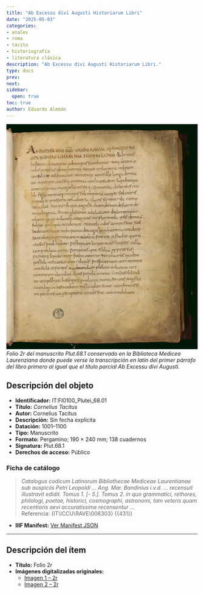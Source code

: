 ```yaml
---
title: "Ab Excessu divi Augusti Historiarum Libri"
date: "2025-05-03"
categories:
- anales
- roma
- tácito
- historiografía
- literatura clásica
description: "Ab Excessu divi Augusti Historiarum Libri."
type: docs
prev: 
next: 
sidebar:
  open: true
toc: true
author: Eduardo Alemán
---
```


![Folio 2r del manuscrito Plut.68.1](img/tacito-plut68-1.webp)
*Folio 2r del manuscrito Plut.68.1 conservado en la Biblioteca Medicea Laurenziana donde puede verse la transcripción en latín del primer párrafo del libro primero al igual que el título parcial Ab Excessu divi Augusti.*

## Descripción del objeto

- **Identificador:** IT:FI0100_Plutei_68.01  
- **Título:** *Cornelius Tacitus*  
- **Autor:** Cornelius Tacitus  
- **Descripción:** Sin fecha explícita  
- **Datación:** 1001–1100  
- **Tipo:** Manuscrito  
- **Formato:** Pergamino; 190 × 240 mm; 138 cuadernos  
- **Signatura:** Plut.68.1  
- **Derechos de acceso:** Público  

### Ficha de catálogo

> *Catalogus codicum Latinorum Bibliothecae Mediceae Laurentianae sub auspiciis Petri Leopoldi ... Ang. Mar. Bandinius i.v.d. ... recensuit illustravit edidit. Tomus 1. [- 5.]. Tomus 2. in quo grammatici, rethores, philologi, poetae, historici, cosmographi, astronomi, tam veteris quam recentioris aevi accuratissime recensentur …*  
> Referencia: {IT\ICCU\RAVE\006303} {{431}}

- **IIIF Manifest:** [Ver Manifest JSON](https://tecabml.contentdm.oclc.org/iiif/info/plutei/1334704/manifest.json)

---

## Descripción del ítem

- **Título:** Folio 2r  
- **Imágenes digitalizadas originales:**  
  - [Imagen 1 – 2r](https://tecabml.contentdm.oclc.org/digital/iiif/plutei/1334411/full/full/0/default.jpg)  
  - [Imagen 2 – 2r](https://tecabml.contentdm.oclc.org/digital/iiif/plutei/1334412/full/full/0/default.jpg)
